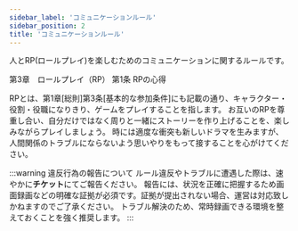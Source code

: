 ```yaml
---
sidebar_label: 'コミュニケーションルール'
sidebar_position: 2
title: 'コミュニケーションルール'
---
```


人とRP(ロールプレイ)を楽しむためのコミュニケーションに関するルールです。

第3章　ロールプレイ（RP）
第1条 RPの心得

RPとは、第1章[総則]第3条[基本的な参加条件]にも記載の通り、キャラクター・役割・役職になりきり、ゲームをプレイすることを指します。
お互いのRPを尊重し合い、自分だけではなく周りと一緒にストーリーを作り上げることを、楽しみながらプレイしましょう。
時には適度な衝突も新しいドラマを生みますが、人間関係のトラブルにならないよう思いやりをもって接することを心がけてください。


:::warning 違反行為の報告について
ルール違反やトラブルに遭遇した際は、速やかに<strong>チケット</strong>にてご報告ください。
報告には、状況を正確に把握するため画面録画などの明確な証拠が必須です。証拠が提出されない場合、運営は対応致しかねますのでご了承ください。
トラブル解決のため、常時録画できる環境を整えておくことを強く推奨します。
:::

